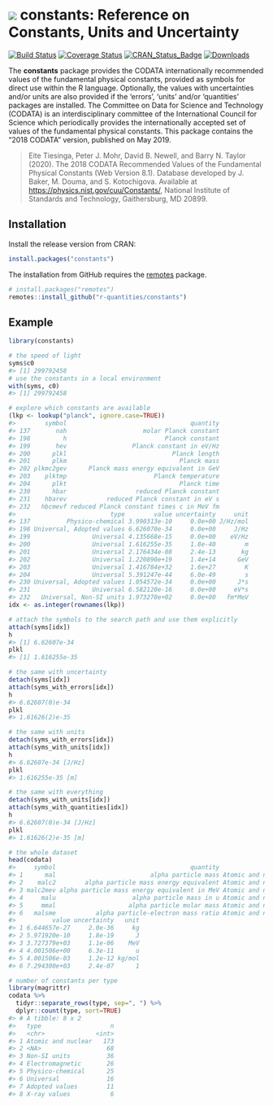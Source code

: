 
<!-- README.md is generated from README.Rmd. Please edit that file -->

# <img src="https://avatars1.githubusercontent.com/u/32303769?s=40&v=4"> constants: Reference on Constants, Units and Uncertainty

<!-- badges: start -->
[![Build
Status](https://github.com/r-quantities/constants/workflows/build/badge.svg)](https://github.com/r-quantities/constants/actions)
[![Coverage
Status](https://codecov.io/gh/r-quantities/constants/branch/master/graph/badge.svg)](https://codecov.io/gh/r-quantities/constants)
[![CRAN\_Status\_Badge](https://www.r-pkg.org/badges/version/constants)](https://cran.r-project.org/package=constants)
[![Downloads](https://cranlogs.r-pkg.org/badges/constants)](https://cran.r-project.org/package=constants)
<!-- badges: start -->

The **constants** package provides the CODATA internationally
recommended values of the fundamental physical constants, provided as
symbols for direct use within the R language. Optionally, the values
with uncertainties and/or units are also provided if the ‘errors’,
‘units’ and/or ‘quantities’ packages are installed. The Committee on
Data for Science and Technology (CODATA) is an interdisciplinary
committee of the International Council for Science which periodically
provides the internationally accepted set of values of the fundamental
physical constants. This package contains the “2018 CODATA” version,
published on May 2019.

> Eite Tiesinga, Peter J. Mohr, David B. Newell, and Barry N. Taylor
> (2020). The 2018 CODATA Recommended Values of the Fundamental Physical
> Constants (Web Version 8.1). Database developed by J. Baker, M. Douma,
> and S. Kotochigova. Available at
> <https://physics.nist.gov/cuu/Constants/>, National Institute of
> Standards and Technology, Gaithersburg, MD 20899.

## Installation

Install the release version from CRAN:

``` r
install.packages("constants")
```

The installation from GitHub requires the
[remotes](https://cran.r-project.org/package=remotes) package.

``` r
# install.packages("remotes")
remotes::install_github("r-quantities/constants")
```

## Example

``` r
library(constants)

# the speed of light
syms$c0
#> [1] 299792458
# use the constants in a local environment
with(syms, c0)
#> [1] 299792458

# explore which constants are available
(lkp <- lookup("planck", ignore.case=TRUE))
#>        symbol                                  quantity
#> 137       nah                     molar Planck constant
#> 198         h                           Planck constant
#> 199       hev                  Planck constant in eV/Hz
#> 200      plkl                             Planck length
#> 201      plkm                               Planck mass
#> 202 plkmc2gev      Planck mass energy equivalent in GeV
#> 203    plktmp                        Planck temperature
#> 204      plkt                               Planck time
#> 230      hbar                   reduced Planck constant
#> 231    hbarev           reduced Planck constant in eV s
#> 232   hbcmevf reduced Planck constant times c in MeV fm
#>                          type        value uncertainty     unit
#> 137          Physico-chemical 3.990313e-10     0.0e+00 J/Hz/mol
#> 198 Universal, Adopted values 6.626070e-34     0.0e+00     J/Hz
#> 199                 Universal 4.135668e-15     0.0e+00    eV/Hz
#> 200                 Universal 1.616255e-35     1.8e-40        m
#> 201                 Universal 2.176434e-08     2.4e-13       kg
#> 202                 Universal 1.220890e+19     1.4e+14      GeV
#> 203                 Universal 1.416784e+32     1.6e+27        K
#> 204                 Universal 5.391247e-44     6.0e-49        s
#> 230 Universal, Adopted values 1.054572e-34     0.0e+00      J*s
#> 231                 Universal 6.582120e-16     0.0e+00     eV*s
#> 232   Universal, Non-SI units 1.973270e+02     0.0e+00   fm*MeV
idx <- as.integer(rownames(lkp))

# attach the symbols to the search path and use them explicitly
attach(syms[idx])
h
#> [1] 6.62607e-34
plkl
#> [1] 1.616255e-35

# the same with uncertainty
detach(syms[idx])
attach(syms_with_errors[idx])
h
#> 6.62607(0)e-34
plkl
#> 1.61626(2)e-35

# the same with units
detach(syms_with_errors[idx])
attach(syms_with_units[idx])
h
#> 6.62607e-34 [J/Hz]
plkl
#> 1.616255e-35 [m]

# the same with everything
detach(syms_with_units[idx])
attach(syms_with_quantities[idx])
h
#> 6.62607(0)e-34 [J/Hz]
plkl
#> 1.61626(2)e-35 [m]

# the whole dataset
head(codata)
#>     symbol                                     quantity               type
#> 1      mal                          alpha particle mass Atomic and nuclear
#> 2    malc2        alpha particle mass energy equivalent Atomic and nuclear
#> 3 malc2mev alpha particle mass energy equivalent in MeV Atomic and nuclear
#> 4     malu                     alpha particle mass in u Atomic and nuclear
#> 5     mmal                    alpha particle molar mass Atomic and nuclear
#> 6   malsme           alpha particle-electron mass ratio Atomic and nuclear
#>          value uncertainty   unit
#> 1 6.644657e-27     2.0e-36     kg
#> 2 5.971920e-10     1.8e-19      J
#> 3 3.727379e+03     1.1e-06    MeV
#> 4 4.001506e+00     6.3e-11      u
#> 5 4.001506e-03     1.2e-12 kg/mol
#> 6 7.294300e+03     2.4e-07      1

# number of constants per type
library(magrittr)
codata %>%
  tidyr::separate_rows(type, sep=", ") %>%
  dplyr::count(type, sort=TRUE)
#> # A tibble: 8 x 2
#>   type                   n
#>   <chr>              <int>
#> 1 Atomic and nuclear   173
#> 2 <NA>                  68
#> 3 Non-SI units          36
#> 4 Electromagnetic       26
#> 5 Physico-chemical      25
#> 6 Universal             16
#> 7 Adopted values        11
#> 8 X-ray values           6
```
